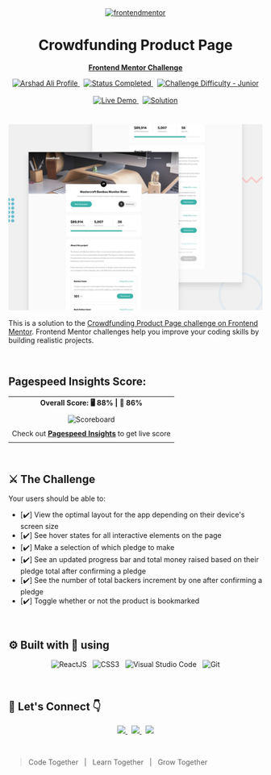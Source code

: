 <!-- FEM Logo -->
<div align="center">

  <a href="https://frontendmentor.io">
    <img src="https://www.frontendmentor.io/static/images/logo-mobile.svg" alt="frontendmentor" width="80">
  </a>

  <h1 align="center">Crowdfunding Product Page</h1>
  <p align="center">
    <a href="https://www.frontendmentor.io/solutions/responsive-blogr-landing-page-using-reactjs-and-tailwindcss-esdNELSQXg"><strong>Frontend Mentor Challenge</strong></a>
    <br />
  </p>
</div>

<!-- Bagdes -->
<div align="center">
  <!-- Profile -->
  <a href="https://www.frontendmentor.io/profile/IamArshadAli">
    <img src="https://img.shields.io/badge/Profile-Arshad%20Ali-004182?style=for-the-badge&logo=frontendmentor" alt="Arshad Ali Profile">
  </a> &nbsp;
  <!-- Status -->
    <a href="#">
    <img src="https://img.shields.io/badge/Status-Completed-brightgreen?style=for-the-badge" alt="Status Completed">
  </a> &nbsp;
  <!-- Difficulty -->
    <a href="https://www.frontendmentor.io/challenges?difficulty=2"  >
    <img src="https://img.shields.io/badge/Difficulty-Newbie-AAD742?style=for-the-badge&logo=frontendmentor" alt="Challenge Difficulty - Junior">
  </a>
</div>

<br />
<!-- Live Site -->
<div align="center">

  <a href="https://blogr-landing-page-arshad-ali.netlify.app/">
    <img src="https://img.shields.io/badge/Live_Demo->-9757f1?style=for-the-badge" alt="Live Demo">
  </a> &nbsp;
  <a href="https://github.com/IamArshadAli/blogr-landing-page-main">
    <img src="https://img.shields.io/badge/Solution->-9757f1?style=for-the-badge" alt="Solution">
  </a>

</div>

#
<!-- Screenshot -->
<div align="center">
  <a href="https://blogr-landing-page-arshad-ali.netlify.app/" title="Click to see Live Site">
    <img src="./src/assets/design/desktop-preview.jpg" />
  </a>
</div>

This is a solution to the [Crowdfunding Product Page challenge on Frontend Mentor](https://www.frontendmentor.io/challenges/blogr-landing-page-EX2RLAApP). Frontend Mentor challenges help you improve your coding skills by building realistic projects.

<br />

## Pagespeed Insights Score:

<div align="center">

 ||
  | :-----: |
  |  <b>Overall Score: 🖥️ 88% \| 📱 86%</b> |
  | |
  | <img src='./src/assets/images/pagespeed-insights-score.svg' alt='Scoreboard'> |
  | |
  | Check out [**Pagespeed Insights**](https://pagespeed.web.dev/analysis/https-blogr-landing-page-arshad-ali-netlify-app/zf9dm3583q?form_factor=desktop) to get live score |
  ||

</div>

<br>

## ⚔️ The Challenge

Your users should be able to:

- [✔️] View the optimal layout for the app depending on their device's screen size
- [✔️] See hover states for all interactive elements on the page
- [✔️] Make a selection of which pledge to make
- [✔️] See an updated progress bar and total money raised based on their pledge total after confirming a pledge
- [✔️] See the number of total backers increment by one after confirming a pledge
- [✔️] Toggle whether or not the product is bookmarked

<br />

## ⚙️ Built with 🤍 using
<div align="center">

 ![ReactJS](https://img.shields.io/badge/ReactJS-%231572B6.svg?style=for-the-badge&logo=react&logoColor=white) &nbsp; ![CSS3](https://img.shields.io/badge/TailwindCSS-%239757e6.svg?style=for-the-badge&logo=tailwindcss&logoColor=white) &nbsp; ![Visual Studio Code](https://img.shields.io/badge/VS%20Code-0078d7.svg?style=for-the-badge&logo=visual-studio-code&logoColor=white) &nbsp; ![Git](https://img.shields.io/badge/Git-F05032?style=for-the-badge&logo=git&logoColor=white)

</div>

<br />

## 🤝 Let's Connect 👇

<p align="center">
  <a href="https://www.frontendmentor.io/profile/IAmArshadAli">
    <img src="https://img.shields.io/badge/FrontendMentor-1572B6?style=for-the-badge&logo=frontendmentor&logoColor=white">
  </a> &nbsp;
  <a href="https://github.com/IAmArshadAli">
    <img src="https://img.shields.io/badge/Github-2b2b2b?style=for-the-badge&logo=github&logoColor=white">
   </a> &nbsp;
  <a href="https://www.linkedin.com/in/arshadalikaldane">
    <img src="https://img.shields.io/badge/Linkedin-004182?style=for-the-badge&logo=linkedin&logoColor=white">
  </a>
</p>

<br />

>Code Together &nbsp;&nbsp;|&nbsp;&nbsp; Learn Together &nbsp;&nbsp;| &nbsp;&nbsp;Grow Together